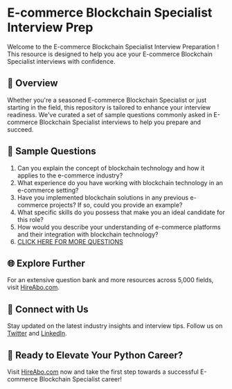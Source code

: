 # E-commerce Blockchain Specialist Interview Prep

Welcome to the E-commerce Blockchain Specialist Interview Preparation ! This resource is designed to help you ace your E-commerce Blockchain Specialist interviews with confidence.

## 🚀 Overview

Whether you're a seasoned E-commerce Blockchain Specialist or just starting in the field, this repository is tailored to enhance your interview readiness. We've curated a set of sample questions commonly asked in E-commerce Blockchain Specialist interviews to help you prepare and succeed.

## 📝 Sample Questions

1. Can you explain the concept of blockchain technology and how it applies to the e-commerce industry?
2. What experience do you have working with blockchain technology in an e-commerce setting?
3. Have you implemented blockchain solutions in any previous e-commerce projects? If so, could you provide an example?
4. What specific skills do you possess that make you an ideal candidate for this role?
5. How would you describe your understanding of e-commerce platforms and their integration with blockchain technology?
6. [CLICK HERE FOR MORE QUESTIONS](https://hireabo.com/job/22_2_36/Ecommerce%20Blockchain%20Specialist)

## 🌐 Explore Further

For an extensive question bank and more resources across 5,000 fields, visit [HireAbo.com](https://www.hireabo.com).

## 📱 Connect with Us

Stay updated on the latest industry insights and interview tips. Follow us on [Twitter](https://twitter.com/hireabo) and [LinkedIn](https://www.linkedin.com/in/hire-abo-3609972a8/).

## 🚀 Ready to Elevate Your Python Career?

Visit [HireAbo.com](https://www.hireabo.com) now and take the first step towards a successful E-commerce Blockchain Specialist career!